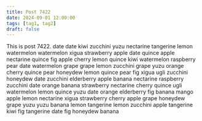 ```yaml
---
title: Post 7422
date: 2024-09-01 12:00:00
tags: [tag1, tag2]
draft: false
---
```

This is post 7422.
date
date
kiwi
zucchini
yuzu
nectarine
tangerine
lemon
watermelon
watermelon
xigua
strawberry
apple
date
quince
apple
nectarine
quince
fig
apple
cherry
lemon
quince
kiwi
watermelon
raspberry
pear
date
watermelon
grape
grape
lemon
zucchini
grape
yuzu
orange
cherry
quince
pear
honeydew
lemon
quince
pear
fig
xigua
ugli
zucchini
honeydew
date
zucchini
elderberry
apple
banana
nectarine
raspberry
zucchini
date
orange
banana
strawberry
nectarine
cherry
quince
ugli
watermelon
lemon
quince
yuzu
date
orange
elderberry
fig
banana
mango
apple
lemon
nectarine
xigua
strawberry
cherry
apple
grape
honeydew
grape
yuzu
yuzu
banana
lemon
tangerine
lemon
zucchini
apple
tangerine
kiwi
fig
tangerine
date
fig
honeydew
banana
